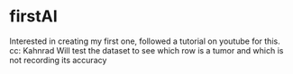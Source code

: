 # firstAI

Interested in creating my first one, followed a tutorial on youtube for this. cc: Kahnrad
Will test the dataset to see which row is a tumor and which is not recording its accuracy
